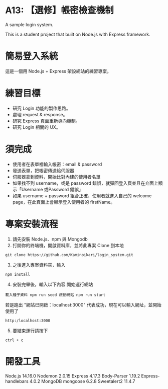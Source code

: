 # A13: 【選修】帳密檢查機制

A sample login system.

This is a student project that built on Node.js with Express framework.

# 簡易登入系統
這是一個用 Node.js + Express 架設網站的練習專案。

# 練習目標
* 研究 Login 功能的製作思路。
* 處理 request & response。
* 研究 Express 頁面重新導向機制。
* 研究 Login 相關的 UX。

# 須完成
* 使用者在表單裡輸入帳密：email & password
* 發送表單，把帳密傳送給伺服器
* 伺服器拿到資料，開始比對內建的使用者名單
* 如果找不到 username，或是 password 錯誤，就彈回登入頁並且在介面上顯示「Username 或Password 錯誤」
* 如果 username + password 組合正確，使用者就進入自己的 welcome page，在此頁面上會顯示登入使用者的 firstName。

# 專案安裝流程

1. 請先安裝 Node.js、npm 與 Mongodb
2. 打開你的終端機，開啟資料庫，並將此專案 Clone 到本地

``
git clone https://github.com/Kaminoikari/login_system.git
``

3. 之後進入專案資料夾，輸入

``
npm install
``

4. 安裝完畢後，輸入以下內容 開始運行網站

``
載入種子資料 npm run seed
啟動網站 npm run start
``

若是跑出 "網站已開啟：localhost:3000" 代表成功，現在可以輸入網址，並開始使用了 

``
http:/localhost:3000
``

5. 要結束運行請按下 

``
ctrl + c
``

# 開發工具
Node.js 14.16.0
Nodemon 2.0.15
Express 4.17.3
Body-Parser 1.19.2
Express-handlebars 4.0.2
MongoDB
mongoose 6.2.8
Sweetalert2 11.4.7
